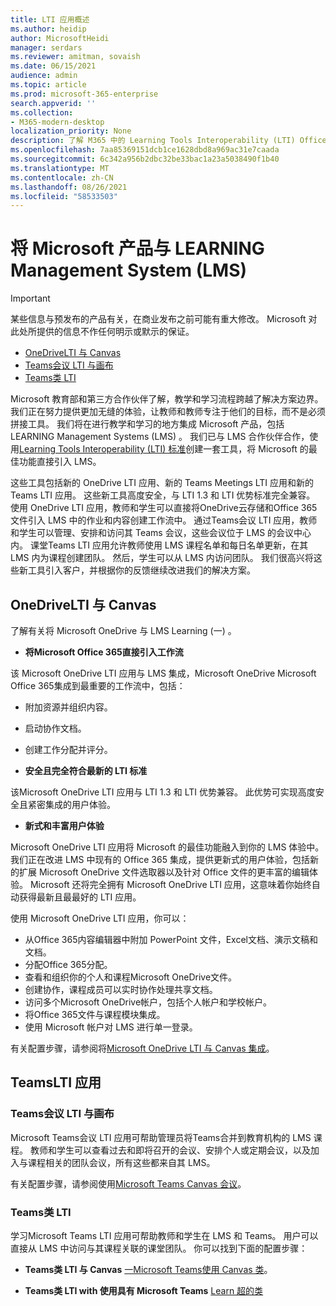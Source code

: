 ```yaml
---
title: LTI 应用概述
ms.author: heidip
author: MicrosoftHeidi
manager: serdars
ms.reviewer: amitman, sovaish
ms.date: 06/15/2021
audience: admin
ms.topic: article
ms.prod: microsoft-365-enterprise
search.appverid: ''
ms.collection:
- M365-modern-desktop
localization_priority: None
description: 了解 M365 中的 Learning Tools Interoperability (LTI) Office 应用，以及他们在将 Office 应用集成到其 Learning Management System (LMS) 时如何帮助教师。
ms.openlocfilehash: 7aa85369151dcb1ce1628dbd8a969ac31e7caada
ms.sourcegitcommit: 6c342a956b2dbc32be33bac1a23a5038490f1b40
ms.translationtype: MT
ms.contentlocale: zh-CN
ms.lasthandoff: 08/26/2021
ms.locfileid: "58533503"
---
```

# <a name="integrating-microsoft-products-with-your-learning-management-system-lms"></a>将 Microsoft 产品与 LEARNING Management System (LMS) 

> [!IMPORTANT]
> 某些信息与预发布的产品有关，在商业发布之前可能有重大修改。 Microsoft 对此处所提供的信息不作任何明示或默示的保证。

- [OneDriveLTI 与 Canvas](#onedrive-lti-with-canvas)
- [Teams会议 LTI 与画布](#teams-meetings-lti-with-canvas)
- [Teams类 LTI](#teams-classes-lti)

Microsoft 教育部和第三方合作伙伴了解，教学和学习流程跨越了解决方案边界。 我们正在努力提供更加无缝的体验，让教师和教师专注于他们的目标，而不是必须拼接工具。 我们将在进行教学和学习的地方集成 Microsoft 产品，包括 LEARNING Management Systems (LMS) 。 我们已与 LMS 合作伙伴合作，使用[Learning Tools Interoperability (LTI) 标准](https://www.imsglobal.org/activity/learning-tools-interoperability)创建一套工具，将 Microsoft 的最佳功能直接引入 LMS。

这些工具包括新的 OneDrive LTI 应用、新的 Teams Meetings LTI 应用和新的 Teams LTI 应用。 这些新工具高度安全，与 LTI 1.3 和 LTI 优势标准完全兼容。 使用 OneDrive LTI 应用，教师和学生可以直接将OneDrive云存储和Office 365文件引入 LMS 中的作业和内容创建工作流中。 通过Teams会议 LTI 应用，教师和学生可以管理、安排和访问其 Teams 会议，这些会议位于 LMS 的会议中心内。 课堂Teams LTI 应用允许教师使用 LMS 课程名单和每日名单更新，在其 LMS 内为课程创建团队。 然后，学生可以从 LMS 内访问团队。 我们很高兴将这些新工具引入客户，并根据你的反馈继续改进我们的解决方案。

## <a name="onedrive-lti-with-canvas"></a>OneDriveLTI 与 Canvas

了解有关将 Microsoft OneDrive 与 LMS Learning (一) 。

- **将Microsoft Office 365直接引入工作流**

该 Microsoft OneDrive LTI 应用与 LMS 集成，Microsoft OneDrive Microsoft Office 365集成到最重要的工作流中，包括：

- 附加资源并组织内容。
- 启动协作文档。
- 创建工作分配并评分。

- **安全且完全符合最新的 LTI 标准**

该Microsoft OneDrive LTI 应用与 LTI 1.3 和 LTI 优势兼容。 此优势可实现高度安全且紧密集成的用户体验。

- **新式和丰富用户体验**

Microsoft OneDrive LTI 应用将 Microsoft 的最佳功能融入到你的 LMS 体验中。 我们正在改进 LMS 中现有的 Office 365 集成，提供更新式的用户体验，包括新的扩展 Microsoft OneDrive 文件选取器以及针对 Office 文件的更丰富的编辑体验。 Microsoft 还将完全拥有 Microsoft OneDrive LTI 应用，这意味着你始终自动获得最新且最最好的 LTI 应用。

使用 Microsoft OneDrive LTI 应用，你可以：

- 从Office 365内容编辑器中附加 PowerPoint 文件，Excel文档、演示文稿和文档。
- 分配Office 365分配。
- 查看和组织你的个人和课程Microsoft OneDrive文件。
- 创建协作，课程成员可以实时协作处理共享文档。
- 访问多个Microsoft OneDrive帐户，包括个人帐户和学校帐户。
- 将Office 365文件与课程模块集成。
- 使用 Microsoft 帐户对 LMS 进行单一登录。

有关配置步骤，请参阅将[Microsoft OneDrive LTI 与 Canvas 集成](onedrive-lti.md)。

## <a name="teams-lti-apps"></a>TeamsLTI 应用

### <a name="teams-meetings-lti-with-canvas"></a>Teams会议 LTI 与画布

Microsoft Teams会议 LTI 应用可帮助管理员将Teams合并到教育机构的 LMS 课程。 教师和学生可以查看过去和即将召开的会议、安排个人或定期会议，以及加入与课程相关的团队会议，所有这些都来自其 LMS。

有关配置步骤，请参阅使用[Microsoft Teams Canvas 会议](teams-meetings-with-canvas.md)。

### <a name="teams-classes-lti"></a>Teams类 LTI

学习Microsoft Teams LTI 应用可帮助教师和学生在 LMS 和 Teams。 用户可以直接从 LMS 中访问与其课程关联的课堂团队。 你可以找到下面的配置步骤：

- **Teams类 LTI 与 Canvas** [一Microsoft Teams使用 Canvas 类](teams-classes-with-canvas.md)。

- **Teams类 LTI with 使用具有 Microsoft Teams** [Learn 超的类](teams-classes-with-blackboard.md)

